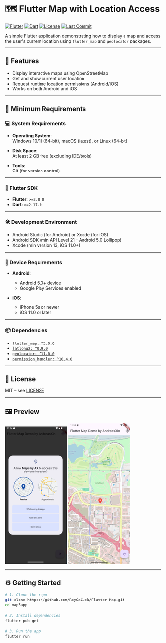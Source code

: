 # 🗺️ Flutter Map with Location Access

[![Flutter](https://img.shields.io/badge/flutter-3.0%2B-blue.svg)](https://flutter.dev)
[![Dart](https://img.shields.io/badge/dart-2.17%2B-blue.svg)](https://dart.dev)
[![License](https://img.shields.io/badge/license-MIT-green.svg)](LICENSE)
[![Last Commit](https://img.shields.io/github/last-commit/ReyGaCuek/Flutter-Map)](https://github.com/ReyGaCuek/Flutter-Map)

A simple Flutter application demonstrating how to display a map and access the user's current location using [`flutter_map`](https://pub.dev/packages/flutter_map) and [`geolocator`](https://pub.dev/packages/geolocator`) packages.

---

## 🚀 Features

- Display interactive maps using OpenStreetMap
- Get and show current user location
- Request runtime location permissions (Android/iOS)
- Works on both Android and iOS

---

## 🧰 Minimum Requirements

### 💻 System Requirements

- **Operating System**:  
  Windows 10/11 (64-bit), macOS (latest), or Linux (64-bit)

- **Disk Space**:  
  At least 2 GB free (excluding IDE/tools)

- **Tools**:  
  Git (for version control)

---

### 🧪 Flutter SDK

- **Flutter**: `>=3.0.0`
- **Dart**: `>=2.17.0`

---

### 🛠️ Development Environment

- Android Studio (for Android) or Xcode (for iOS)
- Android SDK (min API Level 21 - Android 5.0 Lollipop)
- Xcode (min version 13, iOS 11.0+)

---

### 📱 Device Requirements

- **Android**:

  - Android 5.0+ device
  - Google Play Services enabled

- **iOS**:
  - iPhone 5s or newer
  - iOS 11.0 or later

---

### 📦 Dependencies

- [`flutter_map: ^5.0.0`](https://pub.dev/packages/flutter_map)
- [`latlong2: ^0.9.0`](https://pub.dev/packages/latlong2)
- [`geolocator: ^11.0.0`](https://pub.dev/packages/geolocator)
- [`permission_handler: ^10.4.0`](https://pub.dev/packages/permission_handler)

---

## 📄 License

MIT – see [LICENSE](LICENSE)

---

## 🖼️ Preview

<img src="preview1.png" alt="Map demo" width="200"/>
<img src="preview2.png" alt="Map demo" width="200"/>

---

## ⚙️ Getting Started

```bash
# 1. Clone the repo
git clone https://github.com/ReyGaCuek/Flutter-Map.git
cd map5app

# 2. Install dependencies
flutter pub get

# 3. Run the app
flutter run
```
